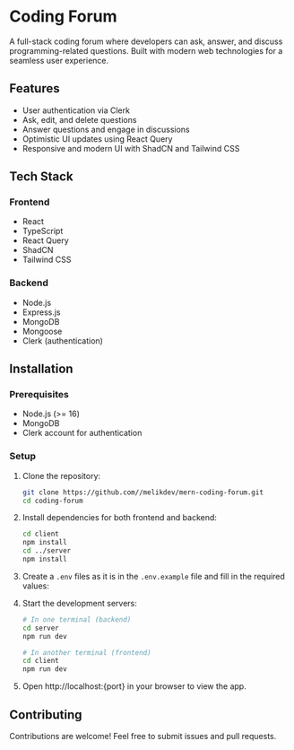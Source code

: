 # Coding Forum

A full-stack coding forum where developers can ask, answer, and discuss programming-related questions. Built with modern web technologies for a seamless user experience.

## Features

- User authentication via Clerk
- Ask, edit, and delete questions
- Answer questions and engage in discussions
- Optimistic UI updates using React Query
- Responsive and modern UI with ShadCN and Tailwind CSS

## Tech Stack

### Frontend

- React
- TypeScript
- React Query
- ShadCN
- Tailwind CSS

### Backend

- Node.js
- Express.js
- MongoDB
- Mongoose
- Clerk (authentication)

## Installation

### Prerequisites

- Node.js (>= 16)
- MongoDB
- Clerk account for authentication

### Setup

1. Clone the repository:

   ```sh
   git clone https://github.com//melikdev/mern-coding-forum.git
   cd coding-forum
   ```

2. Install dependencies for both frontend and backend:

   ```sh
   cd client
   npm install
   cd ../server
   npm install
   ```

3. Create a `.env` files as it is in the `.env.example` file and fill in the required values:

4. Start the development servers:

   ```sh
   # In one terminal (backend)
   cd server
   npm run dev

   # In another terminal (frontend)
   cd client
   npm run dev
   ```

5. Open http\://localhost:{port} in your browser to view the app.

## Contributing

Contributions are welcome! Feel free to submit issues and pull requests.
